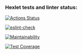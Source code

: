### Hexlet tests and linter status:

[![Actions Status](https://github.com/hsifananab/frontend-project-lvl2/workflows/hexlet-check/badge.svg)](https://github.com/hsifananab/frontend-project-lvl2/actions)

[![eslint-check](https://github.com/hsifananab/frontend-project-lvl2/workflows/eslint-check/badge.svg)](https://github.com/hsifananab/frontend-project-lvl2/actions)

[![Maintainability](https://api.codeclimate.com/v1/badges/18e0d3f4ea5d162c1136/maintainability)](https://codeclimate.com/github/hsifananab/frontend-project-lvl2/maintainability)

[![Test Coverage](https://api.codeclimate.com/v1/badges/18e0d3f4ea5d162c1136/test_coverage)](https://codeclimate.com/github/hsifananab/frontend-project-lvl2/test_coverage)
